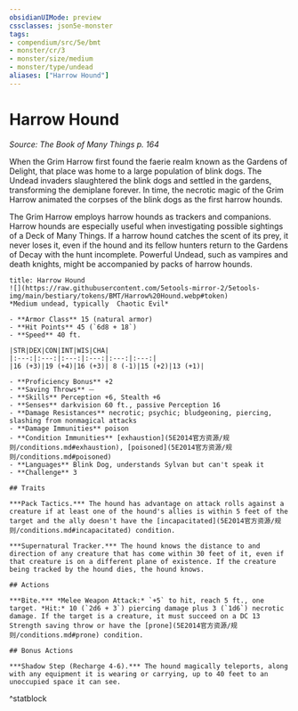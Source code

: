 ```yaml
---
obsidianUIMode: preview
cssclasses: json5e-monster
tags:
- compendium/src/5e/bmt
- monster/cr/3
- monster/size/medium
- monster/type/undead
aliases: ["Harrow Hound"]
---
```

# Harrow Hound
*Source: The Book of Many Things p. 164*  

When the Grim Harrow first found the faerie realm known as the Gardens of Delight, that place was home to a large population of blink dogs. The Undead invaders slaughtered the blink dogs and settled in the gardens, transforming the demiplane forever. In time, the necrotic magic of the Grim Harrow animated the corpses of the blink dogs as the first harrow hounds.

The Grim Harrow employs harrow hounds as trackers and companions. Harrow hounds are especially useful when investigating possible sightings of a Deck of Many Things. If a harrow hound catches the scent of its prey, it never loses it, even if the hound and its fellow hunters return to the Gardens of Decay with the hunt incomplete. Powerful Undead, such as vampires and death knights, might be accompanied by packs of harrow hounds.

```ad-statblock
title: Harrow Hound
![](https://raw.githubusercontent.com/5etools-mirror-2/5etools-img/main/bestiary/tokens/BMT/Harrow%20Hound.webp#token)
*Medium undead, typically  Chaotic Evil*

- **Armor Class** 15 (natural armor)
- **Hit Points** 45 (`6d8 + 18`)
- **Speed** 40 ft.

|STR|DEX|CON|INT|WIS|CHA|
|:---:|:---:|:---:|:---:|:---:|:---:|
|16 (+3)|19 (+4)|16 (+3)| 8 (-1)|15 (+2)|13 (+1)|

- **Proficiency Bonus** +2
- **Saving Throws** ⏤
- **Skills** Perception +6, Stealth +6
- **Senses** darkvision 60 ft., passive Perception 16
- **Damage Resistances** necrotic; psychic; bludgeoning, piercing, slashing from nonmagical attacks
- **Damage Immunities** poison
- **Condition Immunities** [exhaustion](5E2014官方资源/规则/conditions.md#exhaustion), [poisoned](5E2014官方资源/规则/conditions.md#poisoned)
- **Languages** Blink Dog, understands Sylvan but can't speak it
- **Challenge** 3

## Traits

***Pack Tactics.*** The hound has advantage on attack rolls against a creature if at least one of the hound's allies is within 5 feet of the target and the ally doesn't have the [incapacitated](5E2014官方资源/规则/conditions.md#incapacitated) condition.

***Supernatural Tracker.*** The hound knows the distance to and direction of any creature that has come within 30 feet of it, even if that creature is on a different plane of existence. If the creature being tracked by the hound dies, the hound knows.

## Actions

***Bite.*** *Melee Weapon Attack:* `+5` to hit, reach 5 ft., one target. *Hit:* 10 (`2d6 + 3`) piercing damage plus 3 (`1d6`) necrotic damage. If the target is a creature, it must succeed on a DC 13 Strength saving throw or have the [prone](5E2014官方资源/规则/conditions.md#prone) condition.

## Bonus Actions

***Shadow Step (Recharge 4-6).*** The hound magically teleports, along with any equipment it is wearing or carrying, up to 40 feet to an unoccupied space it can see.
```
^statblock